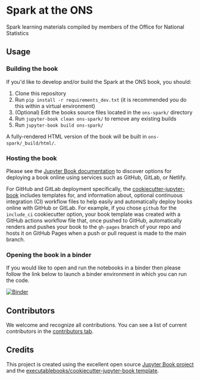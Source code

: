 # Spark at the ONS

Spark learning materials compiled by members of the Office for National Statistics

## Usage

### Building the book

If you'd like to develop and/or build the Spark at the ONS book, you should:

1. Clone this repository
2. Run `pip install -r requirements_dev.txt` (it is recommended you do this within a virtual environment)
3. (Optional) Edit the books source files located in the `ons-spark/` directory
4. Run `jupyter-book clean ons-spark/` to remove any existing builds
5. Run `jupyter-book build ons-spark/`

A fully-rendered HTML version of the book will be built in `ons-spark/_build/html/`.

### Hosting the book

Please see the [Jupyter Book documentation](https://jupyterbook.org/publish/web.html) to discover options for deploying a book online using services such as GitHub, GitLab, or Netlify.

For GitHub and GitLab deployment specifically, the [cookiecutter-jupyter-book](https://github.com/executablebooks/cookiecutter-jupyter-book) includes templates for, and information about, optional continuous integration (CI) workflow files to help easily and automatically deploy books online with GitHub or GitLab. For example, if you chose `github` for the `include_ci` cookiecutter option, your book template was created with a GitHub actions workflow file that, once pushed to GitHub, automatically renders and pushes your book to the `gh-pages` branch of your repo and hosts it on GitHub Pages when a push or pull request is made to the main branch.

### Opening the book in a binder
If you would like to open and run the notebooks in a binder then please follow the link below to launch a binder environment in which you can run the code. 

[![Binder](https://mybinder.org/badge_logo.svg)](https://mybinder.org/v2/gh/best-practice-and-impact/ons-spark/binder_tests)

## Contributors

We welcome and recognize all contributions. You can see a list of current contributors in the [contributors tab](https://github.com/robertswh/ons-spark/graphs/contributors).

## Credits

This project is created using the excellent open source [Jupyter Book project](https://jupyterbook.org/) and the [executablebooks/cookiecutter-jupyter-book template](https://github.com/executablebooks/cookiecutter-jupyter-book).
